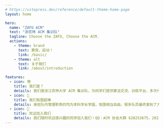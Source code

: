 ```yaml
---
# https://vitepress.dev/reference/default-theme-home-page
layout: home

hero:
  name: "ZAFU ACM"
  text: "浙农林 ACM 集训队"
  tagline: Choose the ZAFU, Choose the ACM.
  actions:
    - theme: brand
      text: 算竞，启动！
      link: /basic/
    - theme: alt
      text: 关于我们
      link: /about/introduction

features:
  - icon: 😎
    title: 我们是？
    details: 我们是浙江农林大学 ACM 集训队，为同学们提供算法交流、训练平台，多次代表学校出征程序设计竞赛（ICPC/CCPC、浙江省赛、蓝桥杯等）。
  - icon: 🚀
    title: 我们氛围超棒
    details: 承担队内管理职责的均为本科学长学姐，氛围相当自由。很多队员最终拿到了大厂 Offer，也有很多队员考研到浙大等名校。
  - icon: 🎉
    title: 欢迎加入我们
    details: 我们随时欢迎感兴趣的同学加入我们！QQ：ACM 协会大群 628253675，2023 迎新群 692943231。
---
```


<!-- From `https://github.com/vuejs/vitepress/blob/main/docs/index.md` -->

<style>
:root {
  --vp-home-hero-name-color: transparent;
  --vp-home-hero-name-background: -webkit-linear-gradient(120deg, #bd34fe 30%, #41d1ff);

  --vp-home-hero-image-background-image: linear-gradient(-45deg, #bd34fe 50%, #47caff 50%);
  --vp-home-hero-image-filter: blur(44px);
}

@media (min-width: 640px) {
  :root {
    --vp-home-hero-image-filter: blur(56px);
  }
}

@media (min-width: 960px) {
  :root {
    --vp-home-hero-image-filter: blur(68px);
  }
}
</style>
